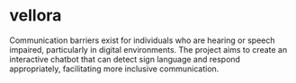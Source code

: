 # vellora
Communication barriers exist for individuals who are hearing or speech impaired, particularly in digital environments. The project aims to create an interactive chatbot that can detect sign language and respond appropriately, facilitating more inclusive communication.
